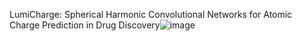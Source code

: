 LumiCharge: Spherical Harmonic Convolutional Networks for Atomic Charge Prediction in Drug Discovery![image](https://github.com/user-attachments/assets/48bea86c-fee7-4f01-9a48-da9f259b23f6)
